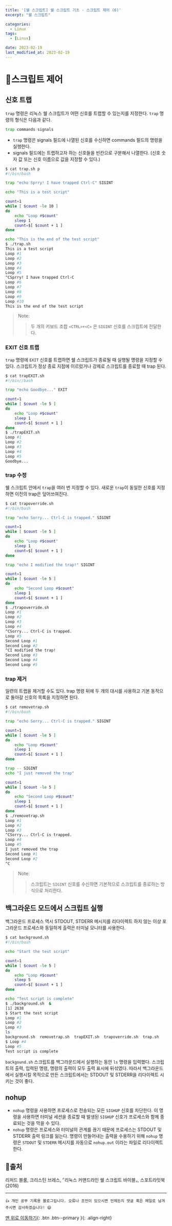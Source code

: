 ```yaml
---
title: '[쉘 스크립트] 쉘 스크립트 기초 - 스크립트 제어 (6)'
excerpt: "쉘 스크립트"

categories:
  - Linux
tags: 
  - [Linux]

date: 2023-02-19
last_modified_at: 2023-02-19
---
```


# 🎯스크립트 제어
## 신호 트랩
`trap` 명령은 리눅스 쉘 스크립트가 어떤 신호를 트랩할 수 있는지를 지정한다. `trap` 명령의 형식은 다음과 같다.

```bash
trap commands signals
```

- `trap` 명령은 signals 필드에 나열된 신호를 수신하면 commands 필드의 명령을 실행한다.
- signals 필드에는 트랩하고자 하는 신호들을 빈칸으로 구분해서 나열한다. (신호 숫자 값 또는 신호 이름으로 값을 지정할 수 있다.)

```bash
$ cat trap.sh p
#!/bin/bash

trap "echo Sprry! I have trapped Ctrl-C" SIGINT

echo "This is a test script"

count=1
while [ $count -le 10 ]
do
    echo "Loop #$count"
    sleep 1
    count=$[ $count + 1 ]
done

echo "This is the end of the test script"
$ ./trap.sh
This is a test script
Loop #1
Loop #2
Loop #3
Loop #4
Loop #5
^CSprry! I have trapped Ctrl-C
Loop #6
Loop #7
Loop #8
Loop #9
Loop #10
This is the end of the test script
```
> Note:
>> 두 개의 키보드 조합 `<CTRL>+<C>` 은 `SIGINT` 신호를 스크립트에 전달한다. 

### EXIT 신호 트랩
`trap` 명령에 `EXIT` 신호를 트랩하면 쉘 스크립트가 종료될 때 실행될 명령을 지정할 수 있다. 스크립트가 정상 종료 지점에 이르렀거나 강제로 스크립트를 종료할 때 trap 된다.

```bash
$ cat trapEXIT.sh 
#!/bin//bash

trap "echo Goodbye..." EXIT

count=1
while [ $count -le 5 ]
do
    echo "Loop #$count"
    sleep 1
    count=$[ $count + 1 ]
done
$ ./trapEXIT.sh 
Loop #1
Loop #2
Loop #3
Loop #4
Loop #5
Goodbye...
```

### trap 수정
쉘 스크립트 안에서 `trap`을 여러 번 지정할 수 있다. 새로운 `trap`이 동일한 신호를 지정하면 이전의 trap은 덮어쓰여진다.

```bash
$ cat trapoverride.sh 
#!/bin/bash

trap "echo Sorry... Ctrl-C is trapped." SIGINT

count=1
while [ $count -le 5 ]
do
    echo "Loop #$count"
    sleep 1
    count=$[ $count + 1 ]
done

trap "echo I modified the trap!" SIGINT

count=1
while [ $count -le 5 ]
do
    echo "Second Loop #$count"
    sleep 1
    count=$[ $count + 1 ]
done
$ ./trapoverride.sh 
Loop #1
Loop #2
Loop #3
Loop #4
^CSorry... Ctrl-C is trapped.
Loop #5
Second Loop #1
Second Loop #2
^CI modified the trap!
Second Loop #3
Second Loop #4
Second Loop #5
```

### trap 제거
일련의 트랩을 제거할 수도 있다. trap 명령 뒤에 두 개의 대시를 사용하고 기본 동작으로 돌아갈 신호의 목록을 지정하면 된다. 

```bash
$ cat removetrap.sh 
#!/bin/bash

trap "echo Sorry... Ctrl-C is trapped." SIGINT

count=1
while [ $count -le 5 ]
do
    echo "Loop #$count"
    sleep 1
    count=$[ $count + 1 ]
done

trap -- SIGINT
echo "I just removed the trap"

count=1
while [ $count -le 5 ]
do
    echo "Second Loop #$count"
    sleep 1
    count=$[ $count + 1 ]
done
$ ./removetrap.sh 
Loop #1
Loop #2
Loop #3
^CSorry... Ctrl-C is trapped.
Loop #4
Loop #5
I just removed the trap
Second Loop #1
Second Loop #2
^C
```

> Note:
>> 스크립트는 `SIGINT` 신호를 수신하면 기본적으로 스크립트를 종료하는 방식으로 처리한다.

## 백그라운드 모드에서 스크립트 실행
백그라운드 프로세스 역시 STDOUT, STDERR 메시지를 리다이렉트 하지 않는 이상 포그라운드 프로세스와 동일하게 출력은 터미널 모니터를 사용한다. 

```bash
$ cat background.sh 
#!/bin/bash

echo "Start the test script"

count=1
while [ $count -le 5 ]
do
    echo "Loop #$count"
    sleep 5
    count=$[ $count + 1 ]
done

echo "Test script is complete"
$ ./background.sh  &
[1] 2638
$ Start the test script
Loop #1
Loop #2
Loop #3
ls
background.sh  removetrap.sh  trapEXIT.sh  trapoverride.sh  trap.sh
$ Loop #4
Loop #5
Test script is complete
```

`backgound.sh` 스크립트를 백그라운드에서 실행하는 동안 `ls` 명령을 입력했다. 스크립트의 출력, 입력된 명령, 명령의 출력이 모두 출력 표시에 뒤섞였다. 따라서 백그라운드에서 실행시킬 목적으로 만든 스크립트에서는 STDOUT 및 STDERR을 리다이렉트 시키는 것이 좋다.

## nohup
- `nohup` 명령을 사용하면 프로세스로 전송되는 모든 `SIGHUP` 신호를 차단한다. 이 명령을 사용하면 터미널 세션을 종료할 때 발생된 `SIGHUP` 신호가 프로세스와 함께 종료되는 것을 막을 수 있다.
- `nohup` 명령은 프로세스와 터미널의 관계를 끊기 때문에 프로세스는 STDOUT 및 STDERR 출력 링크를 잃는다. 명령이 만들어내는 출력을 수용하기 위해 `nohup` 명령은 `STDOUT` 및 `STDERR` 메시지를 자동으로 `nohup.out` 이라는 파일로 리다이렉트한다.

## 📖출처
리처드 블룸, 크리스틴 브레스, ⌜리눅스 커맨드라인 쉘 스크립트 바이블⌟, 스포트라잇북(2016)  

***
    👍 개인 공부 기록용 블로그입니다. 오류나 조언이 있으시면 언제든지 댓글 혹은 메일로 남겨주시면 감사하겠습니다! 😄

[맨 위로 이동하기](#){: .btn .btn--primary }{: .align-right}